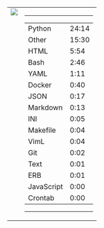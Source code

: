 
<table><tr>
<td valign="top">
  <img src="https://wakatime.com/share/@Aperture/0cd21d5d-ac4f-458d-9c71-d06f479c1297.png" />
</td>

<td valign="top">
  <hr>
  <table>
    <tr><td>Python</td><td>24:14</td></tr><tr><td>Other</td><td>15:30</td></tr><tr><td>HTML</td><td>5:54</td></tr><tr><td>Bash</td><td>2:46</td></tr><tr><td>YAML</td><td>1:11</td></tr><tr><td>Docker</td><td>0:40</td></tr><tr><td>JSON</td><td>0:17</td></tr><tr><td>Markdown</td><td>0:13</td></tr><tr><td>INI</td><td>0:05</td></tr><tr><td>Makefile</td><td>0:04</td></tr><tr><td>VimL</td><td>0:04</td></tr><tr><td>Git</td><td>0:02</td></tr><tr><td>Text</td><td>0:01</td></tr><tr><td>ERB</td><td>0:01</td></tr><tr><td>JavaScript</td><td>0:00</td></tr><tr><td>Crontab</td><td>0:00</td></tr>
  </table>
  <hr>
</td>
</tr></table>

